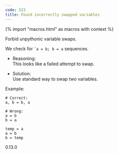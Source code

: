 ```yaml
---
code: 523
title: Found incorrectly swapped variables
---
```


{% import "macros.html" as macros with context %}

Forbid unpythonic variable swaps.

We check for `` `a = b; b = a `` sequences.

  - Reasoning:  
    This looks like a failed attempt to swap.

  - Solution:  
    Use standard way to swap two variables.

Example:

    # Correct:
    a, b = b, a
    
    # Wrong:
    a = b
    b = a
    
    temp = a
    a = b
    b = temp

<div class="versionadded">

0.13.0

</div>